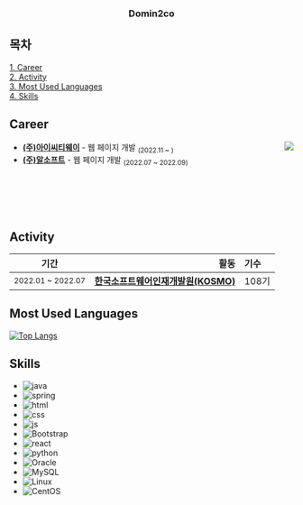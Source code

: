 <div align="center">
  
   ### Domin2co

</div>

## 목차

[1. Career](#Career) <br>
[2. Activity](#Activity) <br>
[3. Most Used Languages](#Most-Used-Languages)<br>
[4. Skills](#Skills)<br>

## Career
<div markdown="1">

<a href="https://solved.ac/ikhyeons"><img align="right" src="http://mazassumnida.wtf/api/v2/generate_badge?boj=ikhyeons&theme=dark"/></a>
- **[(주)아이씨티웨이](http://www.ictway.co.kr/)** - 웹 페이지 개발 <sub>(2022.11 ~ )</sub>
- **[(주)알소프트](http://www.rsoft.kr/new/)** - 웹 페이지 개발 <sub>(2022.07 ~ 2022.09)</sub>
<br/>
<br/>
<br/>
<br/>

</div>

## Activity
<div markdown="2">
  
|기간|활동|기수|
|:-:|-:|:-|
|<sub>2022.01 ~ 2022.07</sub>| **[한국소프트웨어인재개발원(KOSMO)](https://www.ikosmo.co.kr/main)** | 108기

</div>

## Most Used Languages
<div markdown="3">
  
[![Top Langs](https://github-readme-stats.vercel.app/api/top-langs/?username=Domin2co)](https://github.com/Domin2co/github-readme-stats)

</div>

## Skills
<div markdown="4">
  
- ![java](https://img.shields.io/badge/Java-ED8B00?style=for-the-badge&logo=openjdk&logoColor=white) <br>
- ![spring](https://img.shields.io/badge/Spring-6DB33F?style=for-the-badge&logo=spring&logoColor=white) <br>
- ![html](https://img.shields.io/badge/HTML5-E34F26?style=for-the-badge&logo=html5&logoColor=white) <br>
- ![css](https://img.shields.io/badge/CSS-239120?&style=for-the-badge&logo=css3&logoColor=white) <br>
- ![js](https://img.shields.io/badge/JavaScript-F7DF1E?style=for-the-badge&logo=JavaScript&logoColor=white) <br>
- ![Bootstrap](https://img.shields.io/badge/Bootstrap-563D7C?style=for-the-badge&logo=bootstrap&logoColor=white) <br>
- ![react](https://img.shields.io/badge/React-20232A?style=for-the-badge&logo=react&logoColor=61DAFB) <br> 
- ![python](https://img.shields.io/badge/Python-14354C?style=for-the-badge&logo=python&logoColor=white) <br>
- ![Oracle](https://img.shields.io/badge/Oracle-F80000?style=for-the-badge&logo=oracle&logoColor=black)
- ![MySQL](https://img.shields.io/badge/mysql-%2300f.svg?style=for-the-badge&logo=mysql&logoColor=white) <br>
- ![Linux](https://img.shields.io/badge/Linux-FCC624?style=for-the-badge&logo=linux&logoColor=black) <br>
- ![CentOS](https://img.shields.io/badge/Cent%20OS-262577?style=for-the-badge&logo=CentOS&logoColor=white) <br>

</div>
